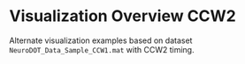 # Visualization Overview CCW2

Alternate visualization examples based on dataset `NeuroDOT_Data_Sample_CCW1.mat` with CCW2 timing.
